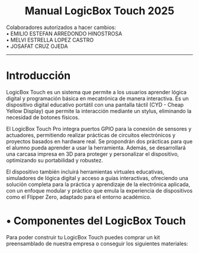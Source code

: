 <div align="center">

# Manual LogicBox Touch 2025


</div>


Colaboradores autorizados a hacer cambios:<br>
    • EMILIO ESTEFAN ARREDONDO HINOSTROSA<br>
    • MELVI ESTRELLA LOPEZ CASTRO<br>
    • JOSAFAT CRUZ OJEDA<br>


<hr>

# Introducción
LogicBox Touch es un sistema que permite a los usuarios aprender lógica digital y programación básica en mecatrónica de manera interactiva. Es un dispositivo digital educativo portátil con una pantalla táctil (CYD - Cheap Yellow Display) que permite la interacción mediante un stylus, eliminando la necesidad de botones físicos.

El LogicBox Touch Pro integra puertos GPIO para la conexión de sensores y actuadores, permitiendo realizar prácticas de circuitos electrónicos y proyectos basados en hardware real. Se propondrán dos prácticas para que el alumno pueda aprender a usar la herramienta. Además, se desarrollará una carcasa impresa en 3D para proteger y personalizar el dispositivo, optimizando su portabilidad y robustez.

El dispositivo también incluirá herramientas virtuales educativas, simuladores de lógica digital y acceso a guías interactivas, ofreciendo una solución completa para la práctica y aprendizaje de la electrónica aplicada, con un enfoque modular y práctico que emula la experiencia de dispositivos como el Flipper Zero, adaptado para el entorno académico.

# • Componentes del LogicBox Touch
Para poder construir tu LogicBox Touch puedes comprar un kit preensamblado de nuestra empresa o conseguir los siguientes materiales: 

<!--

# Contenidos del Manual

A continuación, se detallan los subtítulos que debería llevar el manual para guiar al usuario en el uso del LogicBox Touch 2025:

## 1. Descripción del Dispositivo
- Componentes del LogicBox Touch
- Especificaciones Técnicas

## 2. Primeros Pasos
- Encendido y Apagado
- Configuración Inicial
- Uso del Stylus

## 3. Interfaz de Usuario
- Navegación por Menús
- Descripción de Iconos y Funciones

## 4. Prácticas Propuestas
- Práctica 1: Introducción a la Lógica Digital
- Práctica 2: Programación Básica en Mecatrónica

## 5. Conexión de Sensores y Actuadores
- Uso de los Puertos GPIO
- Ejemplos de Conexión

## 6. Uso de Simuladores y Herramientas Virtuales
- Simuladores de Lógica Digital
- Guías Interactivas

## 7. Mantenimiento y Solución de Problemas
- Cuidado del Dispositivo
- Resolución de Problemas Comunes

## 8. Personalización y Accesorios
- Carcasa Impresa en 3D
- Accesorios Adicionales

## 9. Recursos Adicionales
- Enlaces a Documentación y Soporte
- Comunidad y Foros de Usuarios

<hr>

-->
